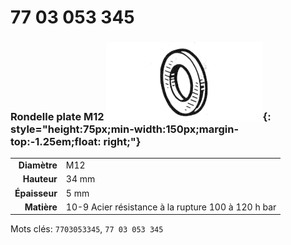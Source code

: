 # 77 03 053 345

### Rondelle plate M12 ![](../assets/images/parts/washer.png){: style="height:75px;min-width:150px;margin-top:-1.25em;float: right;"}

|   |   |
|---:|---|
**Diamètre** | M12
**Hauteur** |34 mm
**Épaisseur** |5 mm
**Matière** | 10-9 Acier résistance à la rupture 100 à 120 h bar

Mots clés: `7703053345`, `77 03 053 345`
